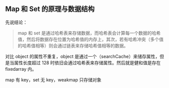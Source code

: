 ## Map 和 Set 的原理与数据结构

先说结论：

> map 和 set 是通过哈希表来存储数据，而哈希表会计算每一个数据的哈希值，然后将数据存在位置为哈希值的内存上，其次，若有哈希冲突（多个值的哈希值相等）则会通过链表来存储哈希值相等的数据。

对比 object 的属性不重复，object 是通过一个（searchCache）来储存属性，但是当属性长度超过 128 时依旧会通过哈希表来存储属性。然后就是健和值是存在 fixedarray 内。

map 有 key，set 无 key，weakmap 只存储对象
